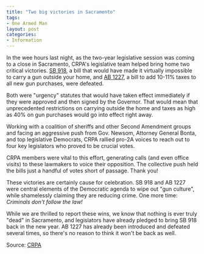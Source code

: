 ```yaml
---
title: "Two big victories in Sacramento"
tags:
- One Armed Man
layout: post
categories:
- Information
---
```


In the wee hours last night, as the two-year legislative session was coming to a close in Sacramento, CRPA's legislative team helped bring home two critical victories. [SB 918](https://leginfo.legislature.ca.gov/faces/billNavClient.xhtml?bill_id=202120220SB918), a bill that would have made it virtually impossible to carry a gun outside your home, and [AB 1227](https://leginfo.legislature.ca.gov/faces/billStatusClient.xhtml?bill_id=202120220AB1227), a bill to add 10-11% taxes to all new gun purchases, were defeated.

Both were "urgency" statutes that would have taken effect immediately if they were approved and then signed by the Governor. That would mean that unprecedented restrictions on carrying outside the home and taxes as high as 40% on gun purchases would go into effect right away.

Working with a coalition of sheriffs and other Second Amendment groups and facing an aggressive push from Gov. Newsom, Attorney General Bonta, and top legislative Democrats, CRPA rallied pro-2A voices to reach out to four key legislators who proved to be crucial votes.

CRPA members were vital to this effort, generating calls (and even office visits) to these lawmakers to voice their opposition. The collective push held the bills just a handful of votes short of passage. Thank you!

These victories are certainly cause for celebration. SB 918 and AB 1227 were central elements of the Democratic agenda to wipe out "gun culture", while shamelessly claiming they are reducing crime. One more time: *Criminals don't follow the law!*

While we are thrilled to report these wins, we know that nothing is ever truly "dead" in Sacramento, and legislators have already pledged to bring SB 918 back in the new year. AB 1227 has already been introduced and defeated several times, so there's no reason to think it won't be back as well.

Source: [CRPA](https://crpa.org/news/blogs/two-big-victories-in-sacramento/)